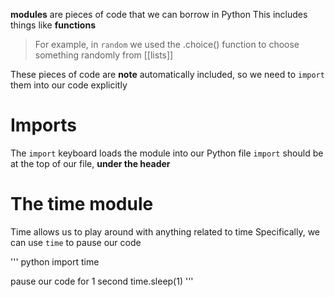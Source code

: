 **modules** are pieces of code that we can borrow in Python
This includes things like **functions**

> For example, in `random` we used the .choice() function 
> to choose something randomly from [[lists]]

These pieces of code are **note** automatically included,
so we need to `import` them into our code explicitly

# Imports

The `import` keyboard loads the module into our Python file
`import` should be at the top of our file, **under the header**

# The time module
Time allows us to play around with anything related to time
Specifically, we can use `time` to pause our code

''' python
import time  

pause our code for 1 second
time.sleep(1)
'''